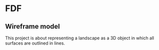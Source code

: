 # FDF
## Wireframe model

This project is about representing a landscape as a 3D object
in which all surfaces are outlined in lines.
